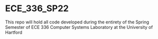# ECE_336_SP22
This repo will hold all code developed during the entirety of the Spring Semester of ECE 336 Computer Systems Laboratory at the University of Hartford
